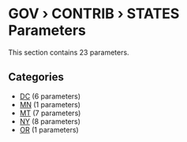 # GOV › CONTRIB › STATES Parameters

This section contains 23 parameters.

## Categories

- [DC](dc/index.md) (6 parameters)
- [MN](mn/index.md) (1 parameters)
- [MT](mt/index.md) (7 parameters)
- [NY](ny/index.md) (8 parameters)
- [OR](or/index.md) (1 parameters)
